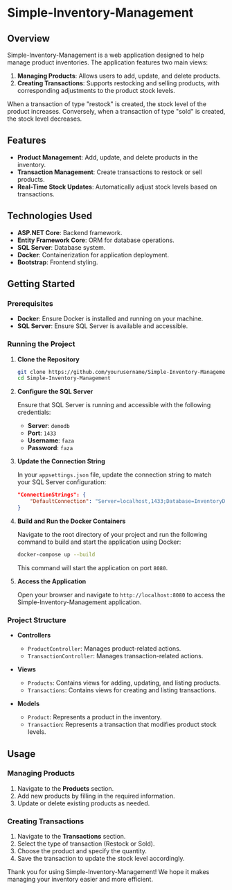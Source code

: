 # Simple-Inventory-Management

## Overview

Simple-Inventory-Management is a web application designed to help manage product inventories. The application features two main views: 
1. **Managing Products**: Allows users to add, update, and delete products.
2. **Creating Transactions**: Supports restocking and selling products, with corresponding adjustments to the product stock levels.

When a transaction of type "restock" is created, the stock level of the product increases. Conversely, when a transaction of type "sold" is created, the stock level decreases.

## Features

- **Product Management**: Add, update, and delete products in the inventory.
- **Transaction Management**: Create transactions to restock or sell products.
- **Real-Time Stock Updates**: Automatically adjust stock levels based on transactions.

## Technologies Used

- **ASP.NET Core**: Backend framework.
- **Entity Framework Core**: ORM for database operations.
- **SQL Server**: Database system.
- **Docker**: Containerization for application deployment.
- **Bootstrap**: Frontend styling.

## Getting Started

### Prerequisites

- **Docker**: Ensure Docker is installed and running on your machine.
- **SQL Server**: Ensure SQL Server is available and accessible.

### Running the Project

1. **Clone the Repository**

    ```bash
    git clone https://github.com/yourusername/Simple-Inventory-Management.git
    cd Simple-Inventory-Management
    ```

2. **Configure the SQL Server**

    Ensure that SQL Server is running and accessible with the following credentials:

    - **Server**: `demodb`
    - **Port**: `1433`
    - **Username**: `faza`
    - **Password**: `faza`

3. **Update the Connection String**

    In your `appsettings.json` file, update the connection string to match your SQL Server configuration:

    ```json
    "ConnectionStrings": {
        "DefaultConnection": "Server=localhost,1433;Database=InventoryDb;User Id=faza;Password=faza;"
    }
    ```

4. **Build and Run the Docker Containers**

    Navigate to the root directory of your project and run the following command to build and start the application using Docker:

    ```bash
    docker-compose up --build
    ```

    This command will start the application on port `8080`.

5. **Access the Application**

    Open your browser and navigate to `http://localhost:8080` to access the Simple-Inventory-Management application.

### Project Structure

- **Controllers**
  - `ProductController`: Manages product-related actions.
  - `TransactionController`: Manages transaction-related actions.

- **Views**
  - `Products`: Contains views for adding, updating, and listing products.
  - `Transactions`: Contains views for creating and listing transactions.

- **Models**
  - `Product`: Represents a product in the inventory.
  - `Transaction`: Represents a transaction that modifies product stock levels.

## Usage

### Managing Products

1. Navigate to the **Products** section.
2. Add new products by filling in the required information.
3. Update or delete existing products as needed.

### Creating Transactions

1. Navigate to the **Transactions** section.
2. Select the type of transaction (Restock or Sold).
3. Choose the product and specify the quantity.
4. Save the transaction to update the stock level accordingly.

Thank you for using Simple-Inventory-Management! We hope it makes managing your inventory easier and more efficient.
